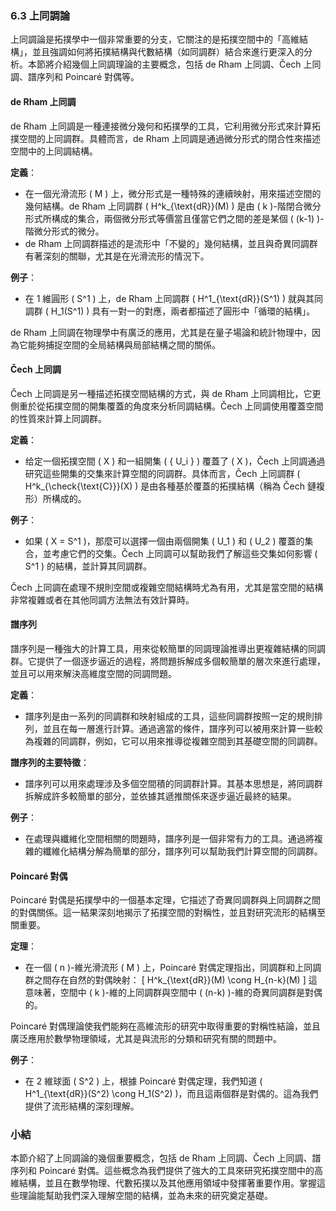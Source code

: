 ### 6.3 上同調論

上同調論是拓撲學中一個非常重要的分支，它關注的是拓撲空間中的「高維結構」，並且強調如何將拓撲結構與代數結構（如同調群）結合來進行更深入的分析。本節將介紹幾個上同調理論的主要概念，包括 de Rham 上同調、Čech 上同調、譜序列和 Poincaré 對偶等。

#### de Rham 上同調

de Rham 上同調是一種連接微分幾何和拓撲學的工具，它利用微分形式來計算拓撲空間的上同調群。具體而言，de Rham 上同調是通過微分形式的閉合性來描述空間中的上同調結構。

**定義**：
- 在一個光滑流形 \( M \) 上，微分形式是一種特殊的連續映射，用來描述空間的幾何結構。de Rham 上同調群 \( H^k_{\text{dR}}(M) \) 是由 \( k \)-階閉合微分形式所構成的集合，兩個微分形式等價當且僅當它們之間的差是某個 \( (k-1) \)-階微分形式的微分。
- de Rham 上同調群描述的是流形中「不變的」幾何結構，並且與奇異同調群有著深刻的關聯，尤其是在光滑流形的情況下。

**例子**：
- 在 1 維圓形 \( S^1 \) 上，de Rham 上同調群 \( H^1_{\text{dR}}(S^1) \) 就與其同調群 \( H_1(S^1) \) 具有一對一的對應，兩者都描述了圓形中「循環的結構」。

de Rham 上同調在物理學中有廣泛的應用，尤其是在量子場論和統計物理中，因為它能夠捕捉空間的全局結構與局部結構之間的關係。

#### Čech 上同調

Čech 上同調是另一種描述拓撲空間結構的方式，與 de Rham 上同調相比，它更側重於從拓撲空間的開集覆蓋的角度來分析同調結構。Čech 上同調使用覆蓋空間的性質來計算上同調群。

**定義**：
- 给定一個拓撲空間 \( X \) 和一組開集 \( \{ U_i \} \) 覆蓋了 \( X \)，Čech 上同調通過研究這些開集的交集來計算空間的同調群。具体而言，Čech 上同調群 \( H^k_{\check{\text{C}}}(X) \) 是由各種基於覆蓋的拓撲結構（稱為 Čech 鏈複形）所構成的。

**例子**：
- 如果 \( X = S^1 \)，那麼可以選擇一個由兩個開集 \( U_1 \) 和 \( U_2 \) 覆蓋的集合，並考慮它們的交集。Čech 上同調可以幫助我們了解這些交集如何影響 \( S^1 \) 的結構，並計算其同調群。

Čech 上同調在處理不規則空間或複雜空間結構時尤為有用，尤其是當空間的結構非常複雜或者在其他同調方法無法有效計算時。

#### 譜序列

譜序列是一種強大的計算工具，用來從較簡單的同調理論推導出更複雜結構的同調群。它提供了一個逐步逼近的過程，將問題拆解成多個較簡單的層次來進行處理，並且可以用來解決高維度空間的同調問題。

**定義**：
- 譜序列是由一系列的同調群和映射組成的工具，這些同調群按照一定的規則排列，並且在每一層進行計算。通過適當的條件，譜序列可以被用來計算一些較為複雜的同調群，例如，它可以用來推導從複雜空間到其基礎空間的同調群。

**譜序列的主要特徵**：
- 譜序列可以用來處理涉及多個空間積的同調群計算。其基本思想是，將同調群拆解成許多較簡單的部分，並依據其遞推關係來逐步逼近最終的結果。

**例子**：
- 在處理與纖維化空間相關的問題時，譜序列是一個非常有力的工具。通過將複雜的纖維化結構分解為簡單的部分，譜序列可以幫助我們計算空間的同調群。

#### Poincaré 對偶

Poincaré 對偶是拓撲學中的一個基本定理，它描述了奇異同調群與上同調群之間的對偶關係。這一結果深刻地揭示了拓撲空間的對稱性，並且對研究流形的結構至關重要。

**定理**：
- 在一個 \( n \)-維光滑流形 \( M \) 上，Poincaré 對偶定理指出，同調群和上同調群之間存在自然的對偶映射：
  \[
  H^k_{\text{dR}}(M) \cong H_{n-k}(M)
  \]
  這意味著，空間中 \( k \)-維的上同調群與空間中 \( (n-k) \)-維的奇異同調群是對偶的。

Poincaré 對偶理論使我們能夠在高維流形的研究中取得重要的對稱性結論，並且廣泛應用於數學物理領域，尤其是與流形的分類和研究有關的問題中。

**例子**：
- 在 2 維球面 \( S^2 \) 上，根據 Poincaré 對偶定理，我們知道 \( H^1_{\text{dR}}(S^2) \cong H_1(S^2) \)，而且這兩個群是對偶的。這為我們提供了流形結構的深刻理解。

### 小結

本節介紹了上同調論的幾個重要概念，包括 de Rham 上同調、Čech 上同調、譜序列和 Poincaré 對偶。這些概念為我們提供了強大的工具來研究拓撲空間中的高維結構，並且在數學物理、代數拓撲以及其他應用領域中發揮著重要作用。掌握這些理論能幫助我們深入理解空間的結構，並為未來的研究奠定基礎。